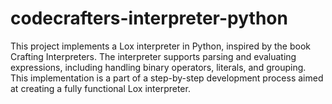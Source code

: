 # codecrafters-interpreter-python
This project implements a Lox interpreter in Python, inspired by the book Crafting Interpreters. The interpreter supports parsing and evaluating expressions, including handling binary operators, literals, and grouping. This implementation is a part of a step-by-step development process aimed at creating a fully functional Lox interpreter.
